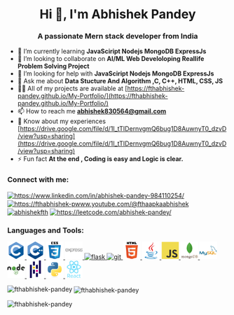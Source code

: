 <!--
**fThAbhishek-Pandey/fThAbhishek-Pandey** is a ✨ _special_ ✨ repository because its `README.md` (this file) appears on your GitHub profile.

Here are some ideas to get you started:

- 🔭 I’m currently working on ...
- 🌱 I’m currently learning ...
- 👯 I’m looking to collaborate on ...
- 🤔 I’m looking for help with ...
- 💬 Ask me about ...
- 📫 How to reach me: ...
- 😄 Pronouns: ...
- ⚡ Fun fact: ...
-->
<h1 align="center">Hi 👋, I'm Abhishek Pandey</h1>
<h3 align="center">A passionate Mern stack developer from India</h3>

- 🌱 I’m currently learning **JavaSciript Nodejs MongoDB ExpressJs**
- 👯 I’m looking to collaborate on **AI/ML Web Develoloping Reallife Problem Solving Project**
- 🤔 I’m looking for help with **JavaSciript Nodejs MongoDB ExpressJs**
- 💬 Ask me about **Data Stucture And Algorithm ,C, C++, HTML, CSS, JS**
- 👨‍💻 All of my projects are available at [https://fthabhishek-pandey.github.io/My-Portfolio/](https://fthabhishek-pandey.github.io/My-Portfolio/)
- 📫 How to reach me **abhishek830564@gmail.com**
- 📄 Know about my experiences [https://drive.google.com/file/d/1I_tTIDernvgmQ6bug1D8AuwnyT0_dzvD/view?usp=sharing](https://drive.google.com/file/d/1I_tTIDernvgmQ6bug1D8AuwnyT0_dzvD/view?usp=sharing)
- ⚡ Fun fact **At the end , Coding is easy and Logic is clear.**
<h3 align="left">Connect with me:</h3>
<p align="left">
<a href="https://linkedin.com/in/https://www.linkedin.com/in/abhishek-pandey-984110254/" target="blank"><img align="center" src="https://raw.githubusercontent.com/rahuldkjain/github-profile-readme-generator/master/src/images/icons/Social/linked-in-alt.svg" alt="https://www.linkedin.com/in/abhishek-pandey-984110254/" height="30" width="40" /></a>
<a href="https://www.youtube.com/c/https://fthabhishek-pwww.youtube.com/@fthaapkaabhishek" target="blank"><img align="center" src="https://raw.githubusercontent.com/rahuldkjain/github-profile-readme-generator/master/src/images/icons/Social/youtube.svg" alt="https://fthabhishek-pwww.youtube.com/@fthaapkaabhishek" height="30" width="40" /></a>
<a href="https://www.codechef.com/users/abhishekfth" target="blank"><img align="center" src="https://cdn.jsdelivr.net/npm/simple-icons@3.1.0/icons/codechef.svg" alt="abhishekfth" height="30" width="40" /></a>
<a href="https://www.leetcode.com/https://leetcode.com/abhishek-pandey/" target="blank"><img align="center" src="https://raw.githubusercontent.com/rahuldkjain/github-profile-readme-generator/master/src/images/icons/Social/leet-code.svg" alt="https://leetcode.com/abhishek-pandey/" height="30" width="40" /></a>
</p>

<h3 align="left">Languages and Tools:</h3>
<p align="left"> <a href="https://www.cprogramming.com/" target="_blank" rel="noreferrer"> <img src="https://raw.githubusercontent.com/devicons/devicon/master/icons/c/c-original.svg" alt="c" width="40" height="40"/> </a> <a href="https://www.w3schools.com/cpp/" target="_blank" rel="noreferrer"> <img src="https://raw.githubusercontent.com/devicons/devicon/master/icons/cplusplus/cplusplus-original.svg" alt="cplusplus" width="40" height="40"/> </a> <a href="https://www.w3schools.com/css/" target="_blank" rel="noreferrer"> <img src="https://raw.githubusercontent.com/devicons/devicon/master/icons/css3/css3-original-wordmark.svg" alt="css3" width="40" height="40"/> </a> <a href="https://expressjs.com" target="_blank" rel="noreferrer"> <img src="https://raw.githubusercontent.com/devicons/devicon/master/icons/express/express-original-wordmark.svg" alt="express" width="40" height="40"/> </a> <a href="https://flask.palletsprojects.com/" target="_blank" rel="noreferrer"> <img src="https://www.vectorlogo.zone/logos/pocoo_flask/pocoo_flask-icon.svg" alt="flask" width="40" height="40"/> </a> <a href="https://git-scm.com/" target="_blank" rel="noreferrer"> <img src="https://www.vectorlogo.zone/logos/git-scm/git-scm-icon.svg" alt="git" width="40" height="40"/> </a> <a href="https://www.w3.org/html/" target="_blank" rel="noreferrer"> <img src="https://raw.githubusercontent.com/devicons/devicon/master/icons/html5/html5-original-wordmark.svg" alt="html5" width="40" height="40"/> </a> <a href="https://www.java.com" target="_blank" rel="noreferrer"> <img src="https://raw.githubusercontent.com/devicons/devicon/master/icons/java/java-original.svg" alt="java" width="40" height="40"/> </a> <a href="https://developer.mozilla.org/en-US/docs/Web/JavaScript" target="_blank" rel="noreferrer"> <img src="https://raw.githubusercontent.com/devicons/devicon/master/icons/javascript/javascript-original.svg" alt="javascript" width="40" height="40"/> </a> <a href="https://www.mongodb.com/" target="_blank" rel="noreferrer"> <img src="https://raw.githubusercontent.com/devicons/devicon/master/icons/mongodb/mongodb-original-wordmark.svg" alt="mongodb" width="40" height="40"/> </a> <a href="https://www.mysql.com/" target="_blank" rel="noreferrer"> <img src="https://raw.githubusercontent.com/devicons/devicon/master/icons/mysql/mysql-original-wordmark.svg" alt="mysql" width="40" height="40"/> </a> <a href="https://nodejs.org" target="_blank" rel="noreferrer"> <img src="https://raw.githubusercontent.com/devicons/devicon/master/icons/nodejs/nodejs-original-wordmark.svg" alt="nodejs" width="40" height="40"/> </a> <a href="https://pandas.pydata.org/" target="_blank" rel="noreferrer"> <img src="https://raw.githubusercontent.com/devicons/devicon/2ae2a900d2f041da66e950e4d48052658d850630/icons/pandas/pandas-original.svg" alt="pandas" width="40" height="40"/> </a> <a href="https://www.python.org" target="_blank" rel="noreferrer"> <img src="https://raw.githubusercontent.com/devicons/devicon/master/icons/python/python-original.svg" alt="python" width="40" height="40"/> </a> <a href="https://reactjs.org/" target="_blank" rel="noreferrer"> <img src="https://raw.githubusercontent.com/devicons/devicon/master/icons/react/react-original-wordmark.svg" alt="react" width="40" height="40"/> </a> </p>

<p><img align="left" src="https://github-readme-stats.vercel.app/api/top-langs?username=fthabhishek-pandey&show_icons=true&locale=en&layout=compact" alt="fthabhishek-pandey" /></p>

<p>&nbsp;<img align="center" src="https://github-readme-stats.vercel.app/api?username=fthabhishek-pandey&show_icons=true&locale=en" alt="fthabhishek-pandey" /></p>

<p><img align="center" src="https://github-readme-streak-stats.herokuapp.com/?user=fthabhishek-pandey&" alt="fthabhishek-pandey" /></p>

